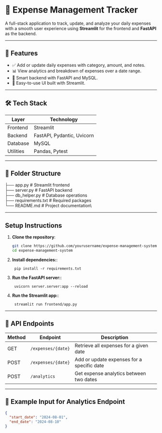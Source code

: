 # 💸 Expense Management Tracker

A full-stack application to track, update, and analyze your daily expenses with a smooth user experience using **Streamlit** for the frontend and **FastAPI** as the backend.

---

## 🚀 Features

- ✅ Add or update daily expenses with category, amount, and notes.
- 📊 View analytics and breakdown of expenses over a date range.
- 🧠 Smart backend with FastAPI and MySQL.
- 🎯 Easy-to-use UI built with Streamlit.

---

## 🛠️ Tech Stack

| Layer     | Technology                        |
|-----------|-----------------------------------|
| Frontend  | Streamlit                         |
| Backend   | FastAPI, Pydantic, Uvicorn        |
| Database  | MySQL                             |
| Utilities | Pandas, Pytest                    |

---

## 📂 Folder Structure

├── app.py # Streamlit frontend\
├── server.py # FastAPI backend\
├── db_helper.py # Database operations\
├── requirements.txt # Required packages\
└── README.md # Project documentation\

---
## Setup Instructions

1. **Clone the repository**:
   ```bash
   git clone https://github.com/yourusername/expense-management-system.git
   cd expense-management-system
   ```
1. **Install dependencies:**:   
   ```commandline
    pip install -r requirements.txt
   ```
1. **Run the FastAPI server:**:   
   ```commandline
    uvicorn server.server:app --reload
   ```
1. **Run the Streamlit app:**:   
   ```commandline
    streamlit run frontend/app.py
   ```
 ---  
## 📡 API Endpoints

| Method | Endpoint             | Description                      |
|--------|----------------------|----------------------------------|
| GET    | `/expenses/{date}`   | Retrieve all expenses for a given date |
| POST   | `/expenses/{date}`   | Add or update expenses for a specific date |
| POST   | `/analytics`         | Get expense analytics between two dates |

---
## 📝 Example Input for Analytics Endpoint

```json
{
  "start_date": "2024-08-01",
  "end_date": "2024-08-10"
}
